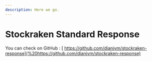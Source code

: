```yaml
---
description: Here we go.
---
```


# Stockraken Standard Response

You can check on GitHub : [ https://github.com/dianjvm/stockraken-response](%20https://github.com/dianjvm/stockraken-response)

